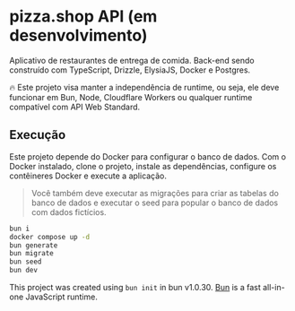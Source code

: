 # pizza.shop API (em desenvolvimento)

Aplicativo de restaurantes de entrega de comida. Back-end sendo construído com TypeScript, Drizzle, ElysiaJS, Docker e Postgres.

🔥 Este projeto visa manter a independência de runtime, ou seja, ele deve funcionar em Bun, Node, Cloudflare Workers ou qualquer runtime compatível com API Web Standard.

## Execução

Este projeto depende do Docker para configurar o banco de dados. Com o Docker instalado, clone o projeto, instale as dependências, configure os contêineres Docker e execute a aplicação.

> Você também deve executar as migrações para criar as tabelas do banco de dados e executar o seed para popular o banco de dados com dados fictícios.

```sh
bun i
docker compose up -d
bun generate
bun migrate
bun seed
bun dev
```


This project was created using `bun init` in bun v1.0.30. [Bun](https://bun.sh) is a fast all-in-one JavaScript runtime.
